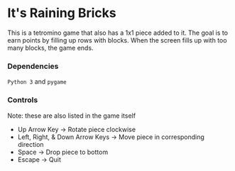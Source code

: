 # It's Raining Bricks
This is a tetromino game that also has a 1x1 piece added to it. The goal is to earn points by filling up rows with blocks. When the screen fills up with too many blocks, the game ends.

### Dependencies
`Python 3` and `pygame`

### Controls
Note: these are also listed in the game itself

* Up Arrow Key                   -> Rotate piece clockwise
* Left, Right, & Down Arrow Keys -> Move piece in corresponding direction
* Space                          -> Drop piece to bottom
* Escape                         -> Quit